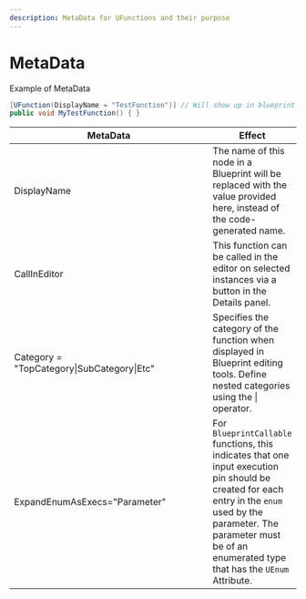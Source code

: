 ```yaml
---
description: MetaData for UFunctions and their purpose
---
```


# MetaData

Example of MetaData

```csharp
[UFunction(DisplayName = "TestFunction")] // Will show up in blueprint as this
public void MyTestFunction() { }
```



<table><thead><tr><th width="375">MetaData</th><th>Effect</th></tr></thead><tbody><tr><td>DisplayName</td><td>The name of this node in a Blueprint will be replaced with the value provided here, instead of the code-generated name.</td></tr><tr><td>CallInEditor</td><td>This function can be called in the editor on selected instances via a button in the Details panel.</td></tr><tr><td>Category = "TopCategory|SubCategory|Etc"</td><td>Specifies the category of the function when displayed in Blueprint editing tools. Define nested categories using the | operator.</td></tr><tr><td>ExpandEnumAsExecs="Parameter"</td><td>For <code>BlueprintCallable</code> functions, this indicates that one input execution pin should be created for each entry in the <code>enum</code> used by the parameter. The parameter must be of an enumerated type that has the <code>UEnum</code> Attribute.</td></tr></tbody></table>
